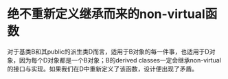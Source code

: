 # 绝不重新定义继承而来的non-virtual函数

对于基类B和其public的派生类D而言，适用于B对象的每一件事，也适用于D对象，因为每个D对象都是一个B对象；B的derived classes一定会继承non-virtual的接口与实现。如果我们在D中重新定义了该函数，设计便出现了矛盾。